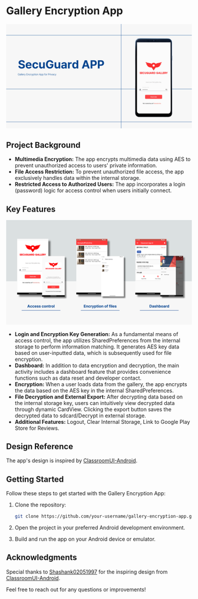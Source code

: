 # Gallery Encryption App

![안드로이드_기말-프로젝트-001.jpg](https://github.com/kimseongwoo61/SecuGuard/blob/main/screen_shot/introduction.jpg)

## **Project Background**

- **Multimedia Encryption:** The app encrypts multimedia data using AES to prevent unauthorized access to users' private information.
- **File Access Restriction:** To prevent unauthorized file access, the app exclusively handles data within the internal storage.
- **Restricted Access to Authorized Users:** The app incorporates a login (password) logic for access control when users initially connect.



## **Key Features**

![안드로이드_기말-프로젝트-003.png](https://github.com/kimseongwoo61/SecuGuard/blob/main/screen_shot/introduction2.png)

- **Login and Encryption Key Generation:** As a fundamental means of access control, the app utilizes SharedPreferences from the internal storage to perform information matching. It generates AES key data based on user-inputted data, which is subsequently used for file encryption.
- **Dashboard:** In addition to data encryption and decryption, the main activity includes a dashboard feature that provides convenience functions such as data reset and developer contact.
- **Encryption:** When a user loads data from the gallery, the app encrypts the data based on the AES key in the internal SharedPreferences.
- **File Decryption and External Export:** After decrypting data based on the internal storage key, users can intuitively view decrypted data through dynamic CardView. Clicking the export button saves the decrypted data to sdcard/Decrypt in external storage.
- **Additional Features:** Logout, Clear Internal Storage, Link to Google Play Store for Reviews.



## **Design Reference**

The app's design is inspired by [ClassroomUI-Android](https://github.com/Shashank02051997/ClassroomUI-Android).


## **Getting Started**

Follow these steps to get started with the Gallery Encryption App:

1. Clone the repository:
    
    ```bash
    git clone https://github.com/your-username/gallery-encryption-app.git
    ```
    
2. Open the project in your preferred Android development environment.
3. Build and run the app on your Android device or emulator.



## **Acknowledgments**

Special thanks to [Shashank02051997](https://github.com/Shashank02051997) for the inspiring design from [ClassroomUI-Android](https://github.com/Shashank02051997/ClassroomUI-Android).

Feel free to reach out for any questions or improvements!

